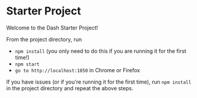 # Starter Project

Welcome to the Dash Starter Project!

From the project directory, run
* `npm install` (you only need to do this if you are running it for the first time!)
* `npm start`
* `go to http://localhost:1050` in Chrome or Firefox

If you have issues (or if you're running it for the first time), run `npm install` in the project directory and repeat the above steps.
